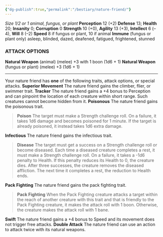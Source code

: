 ```yaml
---
{"dg-publish":true,"permalink":"/bestiary/nature-friend/"}
---
```


*Size 1/2 or 1 animal, fungus, or plant*
**Perception** 12 (+2)
**Defense** 13; **Health** 20; **Insanity** 0; **Corruption** 0
**Strength** 10 (+0), **Agility** 13 (+3), **Intellect** 6 (–4), **Will** 8 (–2)
**Speed** 8 if fungus or plant, 10 if animal
**Immune** (fungus or plant only) asleep, blinded, dazed, deafened, fatigued, frightened, stunned
### ATTACK OPTIONS
**Natural Weapon** (animal) (melee) +3 with 1 boon (1d6 + 1)
**Natural Weapon** (fungus or plant) (melee) +3 (1d6 + 1)
- - -
Your nature friend has **one** of the following traits, attack options, or special attacks.
**Superior Movement** The nature friend gains the climber, flier, or swimmer trait.
**Tracker** The nature friend gains a +4 bonus to Perception and can pinpoint the location of each creature within short range. Such creatures cannot become hidden from it.
**Poisonous** The nature friend gains the poisonous trait.
>**Poison** The target must make a Strength challenge roll.
>On a failure, it takes 1d6 damage and becomes poisoned for 1 minute. If the target is already poisoned, it instead takes 1d6 extra damage.

**Infectious** The nature friend gains the infectious trait.
>**Disease** The target must get a success on a Strength challenge roll or become diseased. Each time a diseased creature completes a rest, it must make a Strength challenge roll. On a failure, it takes a -1d6 penalty to Health. If this penalty reduces its Health to 0, the creature dies. After three successes, the creature removes the diseased affliction. The next time it completes a rest, the reduction to Health ends.

**Pack Fighting** The nature friend gains the pack fighting trait.
>**Pack Fighting** When the Pack Fighting creature attacks a target within the reach of another creature with this trait and that is friendly to the Pack Fighting creature, it makes the attack roll with 1 boon. Otherwise, the creature makes the attack roll with 1 bane.

**Swift** The nature friend gains a +4 bonus to Speed and its movement does not trigger free attacks.
**Double Attack** The nature friend can use an action to attack twice with its natural weapons.